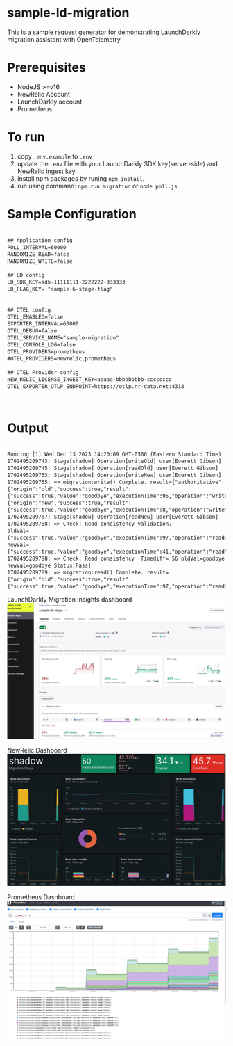 # sample-ld-migration
This is a sample request generator for demonstrating LaunchDarkly migration assistant with OpenTelemetry

# Prerequisites
* NodeJS >=v16
* NewRelic Account
* LaunchDarkly account
* Prometheus 
  
# To run
1. copy `.env.example` to `.env`
2. update the `.env` file with your LaunchDarkly SDK key(server-side) and NewRelic ingest key.
3. install npm packages by runing `npm install`.
4. run using command: `npm run migration` or `node poll.js`
   


# Sample Configuration
```

## Application config
POLL_INTERVAL=60000
RANDOMIZE_READ=false
RANDOMIZE_WRITE=false

## LD config
LD_SDK_KEY=sdk-11111111-2222222-333333
LD_FLAG_KEY= "sample-6-stage-flag"


## OTEL config
OTEL_ENABLED=false
EXPORTER_INTERVAL=60000
OTEL_DEBUG=false
OTEL_SERVICE_NAME="sample-migration"
OTEL_CONSOLE_LOG=false
OTEL_PROVIDERS=prometheus
#OTEL_PROVIDERS=newrelic,prometheus

## OTEL Provider config
NEW_RELIC_LICENSE_INGEST_KEY=aaaaa-bbbbbbbbb-cccccccc
OTEL_EXPORTER_OTLP_ENDPOINT=https://otlp.nr-data.net:4318



```


# Output
```

Running [1] Wed Dec 13 2023 14:20:09 GMT-0500 (Eastern Standard Time)
1702495209743: Stage[shadow] Operation[writeOld] user[Everett Gibson]
1702495209745: Stage[shadow] Operation[readOld] user[Everett Gibson]
1702495209753: Stage[shadow] Operation[writeNew] user[Everett Gibson]
1702495209755: => migration:write() Complete. result={"authoritative":{"origin":"old","success":true,"result":{"success":true,"value":"goodbye","executionTime":95,"operation":"writeOld","stage":"shadow"}},"nonAuthoritative":{"origin":"new","success":true,"result":{"success":true,"value":"goodbye","executionTime":8,"operation":"writeNew","stage":"shadow"}}}
1702495209787: Stage[shadow] Operation[readNew] user[Everett Gibson]
1702495209788: => Check: Read consistency validation. 
oldVal={"success":true,"value":"goodbye","executionTime":97,"operation":"readOld","stage":"shadow"}
newVal={"success":true,"value":"goodbye","executionTime":41,"operation":"readNew","stage":"shadow"}
1702495209788: => Check: Read consistency  Timediff= 56 oldVal=goodbye newVal=goodbye Status[Pass]
1702495209789: => migration:read() Complete. result={"origin":"old","success":true,"result":{"success":true,"value":"goodbye","executionTime":97,"operation":"readOld","stage":"shadow"}}
```
LaunchDarkly Migration Insights dashboard
![Alt text](./image/ld-dashboard.jpg)

NewRelic Dashboard
![Alt text](./image/nr-dashboard.jpg)

Prometheus Dashboard
![Alt text](./image/prometheus-dashboard.jpg)
